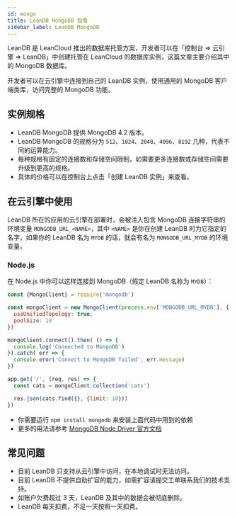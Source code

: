 ```yaml
---
id: mongo
title: LeanDB MongoDB 指南
sidebar_label: LeanDB MongoDB
---
```




LeanDB 是 LeanCloud 推出的数据库托管方案，开发者可以在「控制台 => 云引擎 => LeanDB」中创建托管在 LeanCloud 的数据库实例，这篇文章主要介绍其中的 MongoDB 数据库。

开发者可以在云引擎中连接到自己的 LeanDB 实例，使用通用的 MongoDB 客户端类库，访问完整的 MongoDB 功能。

## 实例规格

- LeanDB MongoDB 提供 MongoDB 4.2 版本。
- LeanDB MongoDB 的规格分为 `512`、`1024`、`2048`、`4096`、`8192` 几种，代表不同的运算能力。
- 每种规格有固定的连接数和存储空间限制，如需要更多连接数或存储空间需要升级到更高的规格。
- 具体的价格可以在控制台上点击「创建 LeanDB 实例」来查看。

## 在云引擎中使用

LeanDB 所在的应用的云引擎在部署时，会被注入包含 MongoDB 连接字符串的环境变量 `MONGODB_URL_<NAME>`，其中 `<NAME>` 是你在创建 LeanDB 时为它指定的名字，如果你的 LeanDB 名为 `MYDB` 的话，就会有名为 `MONGODB_URL_MYDB` 的环境变量。

### Node.js

在 Node.js 中你可以这样连接到 MongoDB（假定 LeanDB 名称为 `MYDB`）：

```javascript
const {MongoClient} = require('mongodb')

const mongoClient = new MongoClient(process.env['MONGODB_URL_MYDB'], {
  useUnifiedTopology: true,
  poolSize: 10
})

mongoClient.connect().then( () => {
  console.log('Connected to MongoDB')
}).catch( err => {
  console.eror('Connect to MongoDB failed', err.message)
})

app.get('/', (req, res) => {
  const cats = mongoClient.collection('cats')

  res.json(cats.find({}, {limit: 10}))
})
```

- 你需要运行 `npm install mongodb` 来安装上面代码中用到的依赖
- 更多的用法请参考 [MongoDB Node Driver 官方文档](https://docs.mongodb.com/drivers/node/)

## 常见问题

- 目前 LeanDB 只支持从云引擎中访问，在本地调试时无法访问。
- 目前 LeanDB 不提供自助扩容的能力，如需扩容请提交工单联系我们的技术支持。
- 如账户欠费超过 3 天，LeanDB 及其中的数据会被彻底删除。
- LeanDB 每天扣费，不足一天按照一天扣费。
